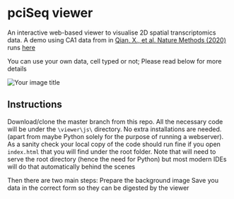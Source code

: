 # pciSeq viewer
An interactive web-based viewer to visualise 2D spatial transcriptomics data. A demo using 
CA1 data from in [Qian, X., et al. Nature Methods (2020)](https://www.nature.com/articles/s41592-019-0631-4) runs
 [here](https://acycliq.github.io/ca1/)

You can use your own data, cell typed or not; Please read below for more details

<img src="viewer/assets/screenshot.jpg" alt="Your image title"/>

## Instructions
Download/clone the master branch from this repo. All the necessary code will be under the `\viewer\js\` directory. No extra installations are needed. (apart from maybe Python solely for the purpose of running a webserver). 
As a sanity check your local copy of the code should run fine if you open `index.html` that you will 
find under the root folder. Note that will need to serve the root directory (hence the need for Python) 
but most modern IDEs will do that automatically behind the scenes    

Then there are two main steps:
 Prepare the background image
 Save you data in the correct form so they can be digested by the viewer


